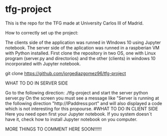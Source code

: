 # tfg-project
This is the repo for the TFG made at University Carlos III of Madrid.

How to correctly set up the project:

The clients side of the application was runned in WIndows 10 using Jupyter notebook.
The server side of the aplication was runned in a raspberian VM with Python installed.
First clone the repository in two OS, one with Linux program (server.py and directorios) and the other (clients) in windows 10 incorporated with Jupyter notebook. 

git clone https://github.com/jorgediazgomez96/tfg-project

WHAT TO DO IN SERVER SIDE

Go to the following direction: ./tfg-project and start the server
python server.py 
On the screen you must see a message like "Server is running at the following direction "http://IPaddress:port" and will also displayed 
a code which is not interesting for this propourse.
#WHAT TO DO IN CLIENT SIDE
Here you need open first your Jupyter notebook. If you system doesn´t have it, check how to install Jupyter notebook on you computer.

MORE THINGS TO COMMENT HERE SOON!!!!!!



